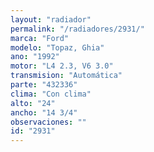 ```yaml
---
layout: "radiador"
permalink: "/radiadores/2931/"
marca: "Ford"
modelo: "Topaz, Ghia"
ano: "1992"
motor: "L4 2.3, V6 3.0"
transmision: "Automática"
parte: "432336"
clima: "Con clima"
alto: "24"
ancho: "14 3/4"
observaciones: ""
id: "2931"
---
```


